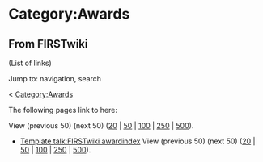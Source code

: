 # Category:Awards

## From FIRSTwiki

(List of links)

Jump to: navigation, search

< [Category:Awards](/index.php?title=Category:Awards&redirect=no "Category:Awards")

The following pages link to here:

View (previous 50) (next 50) ([20](/index.php?title=Special:Whatlinkshere/Category:Awards&limit=20&from=0 "Special:Whatlinkshere/Category:Awards") | [50](/index.php?title=Special:Whatlinkshere/Category:Awards&limit=50&from=0 "Special:Whatlinkshere/Category:Awards") | [100](/index.php?title=Special:Whatlinkshere/Category:Awards&limit=100&from=0 "Special:Whatlinkshere/Category:Awards") | [250](/index.php?title=Special:Whatlinkshere/Category:Awards&limit=250&from=0 "Special:Whatlinkshere/Category:Awards") | [500](/index.php?title=Special:Whatlinkshere/Category:Awards&limit=500&from=0 "Special:Whatlinkshere/Category:Awards")).

- [Template talk:FIRSTwiki awardindex](Template_talk:FIRSTwiki_awardindex "Template talk:FIRSTwiki awardindex") View (previous 50) (next 50) ([20](/index.php?title=Special:Whatlinkshere/Category:Awards&limit=20&from=0 "Special:Whatlinkshere/Category:Awards") | [50](/index.php?title=Special:Whatlinkshere/Category:Awards&limit=50&from=0 "Special:Whatlinkshere/Category:Awards") | [100](/index.php?title=Special:Whatlinkshere/Category:Awards&limit=100&from=0 "Special:Whatlinkshere/Category:Awards") | [250](/index.php?title=Special:Whatlinkshere/Category:Awards&limit=250&from=0 "Special:Whatlinkshere/Category:Awards") | [500](/index.php?title=Special:Whatlinkshere/Category:Awards&limit=500&from=0 "Special:Whatlinkshere/Category:Awards")).
